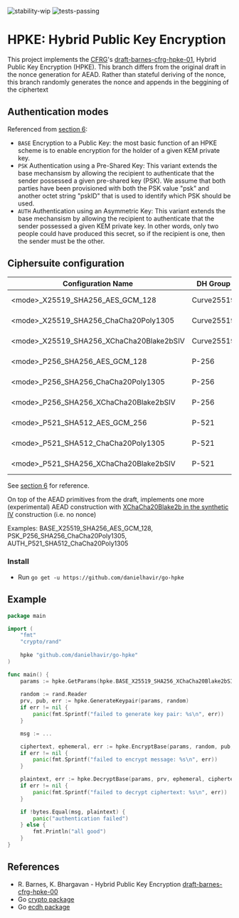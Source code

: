 ![stability-wip](https://img.shields.io/badge/stability-work_in_progress-lightgrey.svg) ![tests-passing](https://danielhavir.github.io/badges/7b10a2ec99832a186dac8cc279a45d3e/tests_passing.svg)

# HPKE: Hybrid Public Key Encryption
This project implements the [CFRG](https://irtf.org/cfrg)'s [draft-barnes-cfrg-hpke-01](https://datatracker.ietf.org/doc/draft-barnes-cfrg-hpke/), Hybrid Public Key Encryption (HPKE). This branch differs from the original draft in the nonce generation for AEAD. Rather than stateful deriving of the nonce, this branch randomly generates the nonce and appends in the beggining of the ciphertext 

## Authentication modes

Referenced from [section 6](https://tools.ietf.org/html/draft-barnes-cfrg-hpke-01#section-6):

* `BASE` Encryption to a Public Key: the most basic function of an HPKE scheme is to enable encryption for the holder of a given KEM private key.
* `PSK` Authentication using a Pre-Shared Key: This variant extends the base mechansism by allowing the recipient to authenticate that the sender possessed a given pre-shared key (PSK). We assume that both parties have been provisioned with both the PSK value "psk" and another octet string "pskID" that is used to identify which PSK should be used.
* `AUTH` Authentication using an Asymmetric Key: This variant extends the base mechansism by allowing the recipient to authenticate that the sender possessed a given KEM private key. In other words, only two people could have produced this secret, so if the recipient is one, then the sender must be the other.

## Ciphersuite configuration

| Configuration Name                        | DH Group      | KDF           | AEAD              |
|-------------------------------------------|---------------|---------------|-------------------|
| \<mode\>_X25519_SHA256_AES_GCM_128        | Curve25519    | HKDF-SHA256   | AES-GCM-128       |
| \<mode\>_X25519_SHA256_ChaCha20Poly1305   | Curve25519    | HKDF-SHA256   | ChaCha20Poly1305  |
| \<mode\>_X25519_SHA256_XChaCha20Blake2bSIV| Curve25519    | HKDF-SHA256   | XChaCha20Blake2b  |
| \<mode\>_P256_SHA256_AES_GCM_128          | P-256         | HKDF-SHA256   | AES-GCM-128       |
| \<mode\>_P256_SHA256_ChaCha20Poly1305     | P-256         | HKDF-SHA256   | ChaCha20Poly1305  |
| \<mode\>_P256_SHA256_XChaCha20Blake2bSIV  | P-256         | HKDF-SHA256   | XChaCha20Blake2b  |
| \<mode\>_P521_SHA512_AES_GCM_256          | P-521         | HKDF-SHA512   | AES-GCM-256       |
| \<mode\>_P521_SHA512_ChaCha20Poly1305     | P-521         | HKDF-SHA512   | ChaCha20Poly1305  |
| \<mode\>_P521_SHA256_XChaCha20Blake2bSIV  | P-521         | HKDF-SHA512   | XChaCha20Blake2b  |

See [section 6](https://tools.ietf.org/html/draft-barnes-cfrg-hpke-01#section-6) for reference.

On top of the AEAD primitives from the draft, implements one more (experimental) AEAD construction with [XChaCha20Blake2b in the synthetic IV](https://github.com/danielhavir/xchacha20blake2b) construction (i.e. no nonce)

Examples: BASE_X25519_SHA256_AES_GCM_128, PSK_P256_SHA256_ChaCha20Poly1305, AUTH_P521_SHA512_ChaCha20Poly1305

### Install
* Run `go get -u https://github.com/danielhavir/go-hpke`

## Example
```go
package main

import (
    "fmt"
    "crypto/rand"
    
    hpke "github.com/danielhavir/go-hpke"
)

func main() {
    params := hpke.GetParams(hpke.BASE_X25519_SHA256_XChaCha20Blake2bSIV)
    
    random := rand.Reader
    prv, pub, err := hpke.GenerateKeypair(params, random)
    if err != nil {
        panic(fmt.Sprintf("failed to generate key pair: %s\n", err))
    }

    msg := ...

    ciphertext, ephemeral, err := hpke.EncryptBase(params, random, pub, msg, nil)
    if err != nil {
        panic(fmt.Sprintf("failed to encrypt message: %s\n", err))
    }

    plaintext, err := hpke.DecryptBase(params, prv, ephemeral, ciphertext, nil)
    if err != nil {
        panic(fmt.Sprintf("failed to decrypt ciphertext: %s\n", err))
    }

    if !bytes.Equal(msg, plaintext) {
        panic("authentication failed")
    } else {
        fmt.Println("all good")
    }
}
```

## References
* R. Barnes, K. Bhargavan - Hybrid Public Key Encryption [draft-barnes-cfrg-hpke-00](https://datatracker.ietf.org/doc/draft-barnes-cfrg-hpke/)
* Go [crypto package](https://godoc.org/golang.org/x/crypto)
* Go [ecdh package](https://godoc.org/github.com/aead/ecdh)
